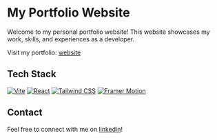 # My Portfolio Website

Welcome to my personal portfolio website! This website showcases my work, skills, and experiences as a developer.

Visit my portfolio: [website](https://ethansantos.github.io)

## Tech Stack

[![Vite](https://img.shields.io/badge/Vite-646CFF?style=for-the-badge&logo=vite&logoColor=FFD62E)](https://vitejs.dev)
[![React](https://img.shields.io/badge/React-61DAFB?style=for-the-badge&logo=react&logoColor=black)](https://reactjs.org)
[![Tailwind CSS](https://img.shields.io/badge/Tailwind_CSS-06B6D4?style=for-the-badge&logo=tailwind-css&logoColor=white)](https://tailwindcss.com)
[![Framer Motion](https://img.shields.io/badge/Framer_Motion-0055FF?style=for-the-badge&logo=framer&logoColor=white)](https://www.framer.com/motion/)

## Contact

Feel free to connect with me on [linkedin](https://www.linkedin.com/in/ethanmadeit)!
